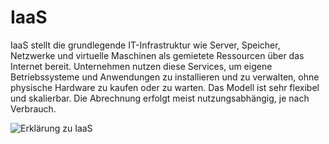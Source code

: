 # IaaS

IaaS stellt die grundlegende IT-Infrastruktur wie Server, Speicher, Netzwerke und virtuelle Maschinen als gemietete Ressourcen über das Internet bereit. Unternehmen nutzen diese Services, um eigene Betriebssysteme und Anwendungen zu installieren und zu verwalten, ohne physische Hardware zu kaufen oder zu warten. Das Modell ist sehr flexibel und skalierbar. Die Abrechnung erfolgt meist nutzungsabhängig, je nach Verbrauch.

![Erklärung zu IaaS](https://github.com/user-attachments/assets/cfe5f8f1-dd12-4e76-923d-23363949d800)
